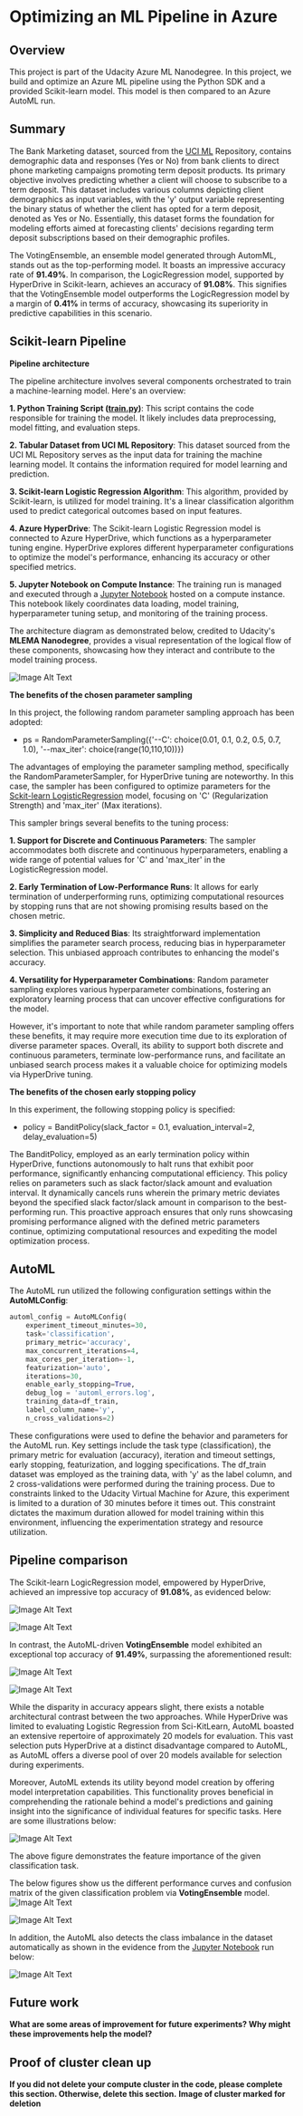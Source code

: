 # Optimizing an ML Pipeline in Azure

## Overview
This project is part of the Udacity Azure ML Nanodegree.
In this project, we build and optimize an Azure ML pipeline using the Python SDK and a provided Scikit-learn model.
This model is then compared to an Azure AutoML run.


## Summary
The Bank Marketing dataset, sourced from the [UCI ML](https://archive.ics.uci.edu/dataset/222/bank+marketing) Repository, contains demographic data and responses (Yes or No) from bank clients to direct phone marketing campaigns promoting term deposit products. Its primary objective involves predicting whether a client will choose to subscribe to a term deposit. This dataset includes various columns depicting client demographics as input variables, with the 'y' output variable representing the binary status of whether the client has opted for a term deposit, denoted as Yes or No. Essentially, this dataset forms the foundation for modeling efforts aimed at forecasting clients' decisions regarding term deposit subscriptions based on their demographic profiles.

The VotingEnsemble, an ensemble model generated through AutomML, stands out as the top-performing model. It boasts an impressive accuracy rate of **91.49%**. In comparison, the LogicRegression model, supported by HyperDrive in Scikit-learn, achieves an accuracy of **91.08%**. This signifies that the VotingEnsemble model outperforms the LogicRegression model by a margin of **0.41%** in terms of accuracy, showcasing its superiority in predictive capabilities in this scenario.

## Scikit-learn Pipeline

**Pipeline architecture**

The pipeline architecture involves several components orchestrated to train a machine-learning model. Here's an overview:

**1. Python Training Script ([train.py](https://github.com/robiulrafi/AZURE_ML_ND_PORTFOLIO/blob/main/project_1/train.py))**: This script contains the code responsible for training the model. It likely includes data preprocessing, model fitting, and evaluation steps.

**2. Tabular Dataset from UCI ML Repository**: This dataset sourced from the UCI ML Repository serves as the input data for training the machine learning model. It contains the information required for model learning and prediction.

**3. Scikit-learn Logistic Regression Algorithm**: This algorithm, provided by Scikit-learn, is utilized for model training. It's a linear classification algorithm used to predict categorical outcomes based on input features.

**4. Azure HyperDrive**: The Scikit-learn Logistic Regression model is connected to Azure HyperDrive, which functions as a hyperparameter tuning engine. HyperDrive explores different hyperparameter configurations to optimize the model's performance, enhancing its accuracy or other specified metrics.

**5. Jupyter Notebook on Compute Instance**: The training run is managed and executed through a [Jupyter Notebook](https://github.com/robiulrafi/AZURE_ML_ND_PORTFOLIO/blob/main/project_1/udacity-project.ipynb) hosted on a compute instance. This notebook likely coordinates data loading, model training, hyperparameter tuning setup, and monitoring of the training process.

The architecture diagram as demonstrated below, credited to Udacity's **MLEMA Nanodegree**, provides a visual representation of the logical flow of these components, showcasing how they interact and contribute to the model training process.

![Image Alt Text](Artifacts/Pipeline_Sklearn.PNG)


**The benefits of the chosen parameter sampling**

In this project, the following random parameter sampling approach has been adopted: 
+ ps = RandomParameterSampling({'--C': choice(0.01, 0.1, 0.2, 0.5, 0.7, 1.0), '--max_iter': choice(range(10,110,10))})
  
The advantages of employing the parameter sampling method, specifically the RandomParameterSampler, for HyperDrive tuning are noteworthy. In this case, the sampler has been configured to optimize parameters for the [Sckit-learn LogisticRegression](https://scikit-learn.org/stable/modules/generated/sklearn.linear_model.LogisticRegression.html) model, focusing on 'C' (Regularization Strength) and 'max_iter' (Max iterations).

This sampler brings several benefits to the tuning process:

**1. Support for Discrete and Continuous Parameters**: The sampler accommodates both discrete and continuous hyperparameters, enabling a wide range of potential values for 'C' and 'max_iter' in the LogisticRegression model.

**2. Early Termination of Low-Performance Runs**: It allows for early termination of underperforming runs, optimizing computational resources by stopping runs that are not showing promising results based on the chosen metric.

**3. Simplicity and Reduced Bias**: Its straightforward implementation simplifies the parameter search process, reducing bias in hyperparameter selection. This unbiased approach contributes to enhancing the model's accuracy.

**4. Versatility for Hyperparameter Combinations**: Random parameter sampling explores various hyperparameter combinations, fostering an exploratory learning process that can uncover effective configurations for the model.

However, it's important to note that while random parameter sampling offers these benefits, it may require more execution time due to its exploration of diverse parameter spaces. Overall, its ability to support both discrete and continuous parameters, terminate low-performance runs, and facilitate an unbiased search process makes it a valuable choice for optimizing models via HyperDrive tuning.


**The benefits of the chosen early stopping policy**

In this experiment, the following stopping policy is specified:

+ policy = BanditPolicy(slack_factor = 0.1, evaluation_interval=2, delay_evaluation=5) 

The BanditPolicy, employed as an early termination policy within HyperDrive, functions autonomously to halt runs that exhibit poor performance, significantly enhancing computational efficiency. This policy relies on parameters such as slack factor/slack amount and evaluation interval. It dynamically cancels runs wherein the primary metric deviates beyond the specified slack factor/slack amount in comparison to the best-performing run. This proactive approach ensures that only runs showcasing promising performance aligned with the defined metric parameters continue, optimizing computational resources and expediting the model optimization process.

## AutoML

The AutoML run utilized the following configuration settings within the **AutoMLConfig**:

```python
automl_config = AutoMLConfig(
    experiment_timeout_minutes=30,
    task='classification',
    primary_metric='accuracy',
    max_concurrent_iterations=4,
    max_cores_per_iteration=-1,
    featurization='auto',
    iterations=30,
    enable_early_stopping=True,
    debug_log = 'automl_errors.log',
    training_data=df_train,
    label_column_name='y',
    n_cross_validations=2)
```
These configurations were used to define the behavior and parameters for the AutoML run. Key settings include the task type (classification), the primary metric for evaluation (accuracy), iteration and timeout settings, early stopping, featurization, and logging specifications. The df_train dataset was employed as the training data, with 'y' as the label column, and 2 cross-validations were performed during the training process. Due to constraints linked to the Udacity Virtual Machine for Azure, this experiment is limited to a duration of 30 minutes before it times out. This constraint dictates the maximum duration allowed for model training within this environment, influencing the experimentation strategy and resource utilization.

## Pipeline comparison

The Scikit-learn LogicRegression model, empowered by HyperDrive, achieved an impressive top accuracy of **91.08%**, as evidenced below:

![Image Alt Text](Artifacts/Capture_4_HD.PNG)

![Image Alt Text](Artifacts/Capture_5_HD.PNG)

In contrast, the AutoML-driven **VotingEnsemble** model exhibited an exceptional top accuracy of **91.49%**, surpassing the aforementioned result:

![Image Alt Text](Artifacts/Capture_8_AML.PNG)

![Image Alt Text](Artifacts/Capture_2_AML.PNG)

While the disparity in accuracy appears slight, there exists a notable architectural contrast between the two approaches. While HyperDrive was limited to evaluating Logistic Regression from Sci-KitLearn, AutoML boasted an extensive repertoire of approximately 20 models for evaluation. This vast selection puts HyperDrive at a distinct disadvantage compared to AutoML, as AutoML offers a diverse pool of over 20 models available for selection during experiments.

Moreover, AutoML extends its utility beyond model creation by offering model interpretation capabilities. This functionality proves beneficial in comprehending the rationale behind a model's predictions and gaining insight into the significance of individual features for specific tasks. Here are some illustrations below:

![Image Alt Text](Artifacts/Capture_3_AML.PNG)

The above figure demonstrates the feature importance of the given classification task. 

The below figures show us the different performance curves and confusion matrix of the given classification problem via **VotingEnsemble** model. 
![Image Alt Text](Artifacts/Capture_5_AML.PNG)

![Image Alt Text](Artifacts/Capture_7_AML.PNG)


In addition, the AutoML also detects the class imbalance in the dataset automatically as shown in the evidence from the [Jupyter Notebook](https://github.com/robiulrafi/AZURE_ML_ND_PORTFOLIO/blob/main/project_1/udacity-project.ipynb) run below: 

![Image Alt Text](Artifacts/Capture_9_AML.PNG)


## Future work
**What are some areas of improvement for future experiments? Why might these improvements help the model?**

## Proof of cluster clean up
**If you did not delete your compute cluster in the code, please complete this section. Otherwise, delete this section.**
**Image of cluster marked for deletion**
